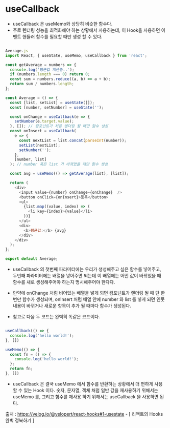 <h1> useCallback </h1>

- useCallback 은 useMemo와 상당히 비슷한 함수다. 
- 주로 렌더링 성능을 최적화해야 하는 상황에서 사용하는데, 이 Hook을 사용하면 이벤트 핸들러 함수를 필요할 때만 생성 할 수 있다.


```javascript

Average.js
import React, { useState, useMemo, useCallback } from 'react';

const getAverage = numbers => {
  console.log('평균값 계산중..');
  if (numbers.length === 0) return 0;
  const sum = numbers.reduce((a, b) => a + b);
  return sum / numbers.length;
};

const Average = () => {
  const [list, setList] = useState([]);
  const [number, setNumber] = useState('');

  const onChange = useCallback(e => {
    setNumber(e.target.value);
  }, []); // 컴포넌트가 처음 렌더링 될 때만 함수 생성
  const onInsert = useCallback(
    e => {
      const nextList = list.concat(parseInt(number));
      setList(nextList);
      setNumber('');
    },
    [number, list]
  ); // number 혹은 list 가 바뀌었을 때만 함수 생성

  const avg = useMemo(() => getAverage(list), [list]);

  return (
    <div>
      <input value={number} onChange={onChange}  />
      <button onClick={onInsert}>등록</button>
      <ul>
        {list.map((value, index) => (
          <li key={index}>{value}</li>
        ))}
      </ul>
      <div>
        <b>평균값:</b> {avg}
      </div>
    </div>
  );
};

export default Average;
```

- useCallback 의 첫번째 파라미터에는 우리가 생성해주고 싶은 함수를 넣어주고, 두번째 파라미터에는 배열을 넣어주면 되는데 이 배열에는 어떤 값이 바뀌었을 때 함수를 새로 생성해주어야 하는지 명시해주어야 한다다.

- 만약에 onChange 처럼 비어있는 배열을 넣게 되면 컴포넌트가 렌더링 될 때 단 한번만 함수가 생성되며, onInsert 처럼 배열 안에 number 와 list 를 넣게 되면 인풋 내용이 바뀌거나 새로운 항목이 추가 될 때마다 함수가 생성된다.

- 참고로 다음 두 코드는 완벽히 똑같은 코드이다.


```javascript

useCallback(() => {
  console.log('hello world!');
}, [])

useMemo(() => {
  const fn = () => {
    console.log('hello world!');
  };
  return fn;
}, [])

```

- useCallback 은 결국 useMemo 에서 함수를 반환하는 상황에서 더 편하게 사용 할 수 있는 Hook 이다. 숫자, 문자열, 객체 처럼 일반 값을 재사용하기 위해서는 useMemo 를, 그리고 함수를 재사용 하기 위해서는 useCallback 을 사용하면 된다.

출처 : https://velog.io/@velopert/react-hooks#1-usestate - [ 리액트의 Hooks 완벽 정복하기 ]
